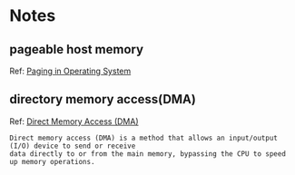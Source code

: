 # Notes

## pageable host memory
Ref: [Paging in Operating System](https://www.geeksforgeeks.org/paging-in-operating-system/)

## directory memory access(DMA)
Ref: [Direct Memory Access (DMA)](https://www.techopedia.com/definition/2767/direct-memory-access-dma)

```
Direct memory access (DMA) is a method that allows an input/output (I/O) device to send or receive 
data directly to or from the main memory, bypassing the CPU to speed up memory operations.
```
